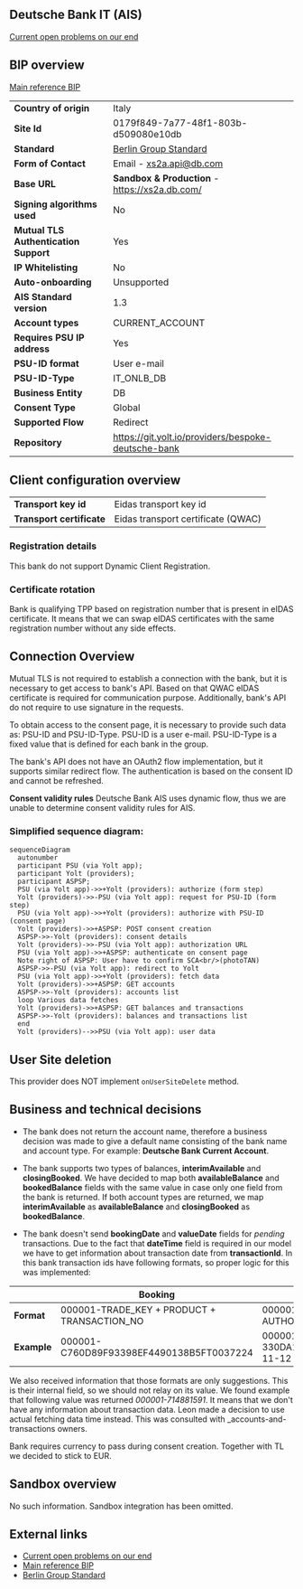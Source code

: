 ## Deutsche Bank IT (AIS)
[Current open problems on our end][1]

## BIP overview 
[Main reference BIP][2]

|                                       |                                                     |
|---------------------------------------|-----------------------------------------------------|
| **Country of origin**                 | Italy                                               | 
| **Site Id**                           | 0179f849-7a77-48f1-803b-d509080e10db                |
| **Standard**                          | [Berlin Group Standard][3]                          |
| **Form of Contact**                   | Email - xs2a.api@db.com                             |
| **Base URL**                          | **Sandbox & Production** - https://xs2a.db.com/     |
| **Signing algorithms used**           | No                                                  |
| **Mutual TLS Authentication Support** | Yes                                                 |
| **IP Whitelisting**                   | No                                                  |
| **Auto-onboarding**                   | Unsupported                                         |
| **AIS Standard version**              | 1.3                                                 |
| **Account types**                     | CURRENT_ACCOUNT                                     |
| **Requires PSU IP address**           | Yes                                                 |
| **PSU-ID format**                     | User e-mail                                         |
| **PSU-ID-Type**                       | IT_ONLB_DB                                          |
| **Business Entity**                   | DB                                                  |
| **Consent Type**                      | Global                                              |
| **Supported Flow**                    | Redirect                                            |
| **Repository**                        | https://git.yolt.io/providers/bespoke-deutsche-bank |

## Client configuration overview
|   |   |
|---|---|
| **Transport key id**  |  Eidas transport key id |
| **Transport certificate** | Eidas transport certificate (QWAC) |

### Registration details
This bank do not support Dynamic Client Registration.

### Certificate rotation
Bank is qualifying TPP based on registration number that is present in eIDAS certificate.
It means that we can swap eIDAS certificates with the same registration number without any side effects.

## Connection Overview
Mutual TLS is not required to establish a connection with the bank, but it is necessary to get access to bank's API. 
Based on that QWAC eIDAS certificate is required for communication purpose. 
Additionally, bank's API do not require to use signature in the requests.

To obtain access to the consent page, it is necessary to provide such data as: PSU-ID and PSU-ID-Type. 
PSU-ID is a user e-mail. 
PSU-ID-Type is a fixed value that is defined for each bank in the group.

The bank's API does not have an OAuth2 flow implementation, but it supports similar redirect flow.
The authentication is based on the consent ID and cannot be refreshed.

**Consent validity rules**
Deutsche Bank AIS uses dynamic flow, thus we are unable to determine consent validity rules for AIS.

### Simplified sequence diagram:
```mermaid
sequenceDiagram
  autonumber
  participant PSU (via Yolt app);
  participant Yolt (providers);
  participant ASPSP;
  PSU (via Yolt app)->>+Yolt (providers): authorize (form step)
  Yolt (providers)->>-PSU (via Yolt app): request for PSU-ID (form step)
  PSU (via Yolt app)->>+Yolt (providers): authorize with PSU-ID (consent page)
  Yolt (providers)->>+ASPSP: POST consent creation
  ASPSP->>-Yolt (providers): consent details
  Yolt (providers)->>-PSU (via Yolt app): authorization URL
  PSU (via Yolt app)->>+ASPSP: authenticate on consent page
  Note right of ASPSP: User have to confirm SCA<br/>(photoTAN)
  ASPSP->>-PSU (via Yolt app): redirect to Yolt
  PSU (via Yolt app)->>+Yolt (providers): fetch data
  Yolt (providers)->>+ASPSP: GET accounts
  ASPSP->>-Yolt (providers): accounts list
  loop Various data fetches
  Yolt (providers)->>+ASPSP: GET balances and transactions
  ASPSP->>-Yolt (providers): balances and transactions list
  end
  Yolt (providers)-->>PSU (via Yolt app): user data
```

## User Site deletion
This provider does NOT implement `onUserSiteDelete` method. 

## Business and technical decisions
* The bank does not return the account name, therefore a business decision was made to give a default name consisting of the bank name and account type. 
For example: **Deutsche Bank Current Account**.

* The bank supports two types of balances, **interimAvailable** and **closingBooked**. 
We have decided to map both **availableBalance** and **bookedBalance** fields with the same value in case only one field from the bank is returned. 
If both account types are returned, we map **interimAvailable** as **availableBalance** and **closingBooked** as **bookedBalance**.

* The bank doesn't send **bookingDate** and **valueDate** fields for _pending_ transactions. Due to the fact that **dateTime**
field is required in our model we have to get information about transaction date from **transactionId**.
In this bank transaction ids have following formats, so proper logic for this was implemented:

|             | Booking                                     | Pending                                                                    |
|-------------|---------------------------------------------|----------------------------------------------------------------------------|
| **Format**  | 000001-TRADE_KEY + PRODUCT + TRANSACTION_NO | 000001- BRANCH_NO_MAIN + BUSI_CONT_MAIN_KEY + AUTHORIZATION_ID + ENTRY_ TS |
| **Example** | 000001-C760D89F93398EF4490138B5FT0037224    | 000001-330DA1CD87C588578AD4906D5C1E11127151742020-11-12 12:05:17.4263780   |

We also received information that those formats are only suggestions. This is their internal field, so we should not
relay on its value. We found example that following value was returned _000001-714881591_. It means that we don't have
any information about transaction data. Leon made a decision to use actual fetching data time instead. This was consulted
with _accounts-and-transactions owners.

Bank requires currency to pass during consent creation. Together with TL we decided to stick to EUR.

## Sandbox overview
No such information. Sandbox integration has been omitted.

## External links
* [Current open problems on our end][1]
* [Main reference BIP][2]
* [Berlin Group Standard][3]
 
[1]: <https://yolt.atlassian.net/issues/?jql=project%20%3D%20%22C4PO%22%20AND%20component%20%3D%20%22Deutsche%20Bank%22%20AND%20status%20!%3D%20Done%20AND%20Resolution%20%3D%20Unresolved%20ORDER%20BY%20status>
[2]: <https://yolt.atlassian.net/wiki/spaces/LOV/pages/3899695/BIP+Deutsche+Bank+and+Postbank>
[3]: <https://www.berlin-group.org/>
